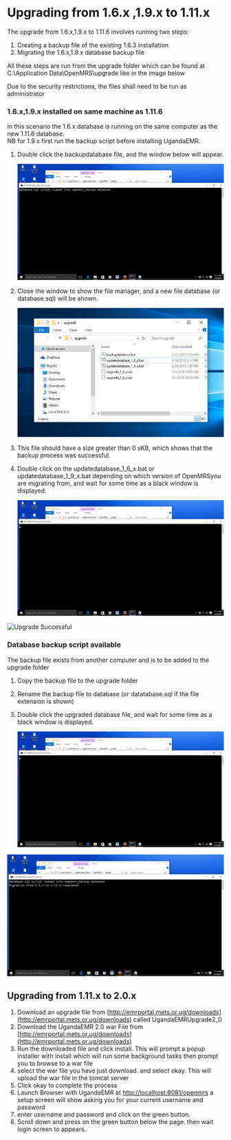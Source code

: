 # Upgrading from 1.6.x ,1.9.x to 1.11.x

The upgrade from 1.6.x,1.9.x to 1.11.6 involves running two steps:

1. Creating a backup file of the existing 1.6.3 installation
2. Migrating the 1.6.x,1.9.x database backup file 

All these steps are run from the upgrade folder which can be found at C:\Application Data\OpenMRS\upgrade like in the image below

Due to the security restrictions, the files shall need to be run as administrator

### 1.6.x,1.9.x installed on same machine as 1.11.6

In this scenario the 1.6.x database is running on the same computer as the new 1.11.6 database.  
NB for 1.9.x first run the backup script before installing UgandaEMR.

1. Double click the backupdatabase file, and the window below will appear. 

   ![Upgrade database backup complete](../.gitbook/assets/upgrade_database_backup_completed.png)

2. Close the window to show the file manager, and a new file database \(or database.sql\) will be shown.

   ![Upgrade folder location](../.gitbook/assets/upgrade_folder_1_6_x-1_9_x.jpg)

3. This file should have a size greater than 0 sKB, which shows that the backup process was successful.
4. Double click on the updatedatabase\_1\_6\_x.bat or updatedatabase\_1\_9\_x.bat depending on which version of OpenMRSyou are migrating from, and wait for some time as a black window is displayed.   

   ![Upgrade waiting for execution](../.gitbook/assets/upgrade_waiting_for_script_to_execute.png)

![Upgrade Successful](https://github.com/METS-Programme/ugandaemr-usermanual/tree/2ae2c5adb235152662b6716ed1f0630cba54baf3/upgrading/images/upgrade/upgrade_successful.png)

### Database backup script available

The backup file exists from another computer and is to be added to the upgrade folder

1. Copy the backup file to the upgrade folder
2. Rename the backup file to database \(or datatabase.sql if the file extension is shown\)
3. Double click the upgraded database file, and wait for some time as a black window is displayed.   

   ![Upgrade waiting for execution](../.gitbook/assets/upgrade_waiting_for_script_to_execute%20%281%29.png)

![Upgrade Successful](../.gitbook/assets/upgrade_successful.png)

## **Upgrading from 1.11.x to 2.0.x**

1. Download an upgrade file from [http://emrportal.mets.or.ug/downloads](http://emrportal.mets.or.ug/downloads) called UgandaEMRUpgrade2\_0
2. Download the UgandaEMR 2.0 war File from [http://emrportal.mets.or.ug/downloads](http://emrportal.mets.or.ug/downloads)
3. Run the downloaded file and click install. This will prompt a popup installer with install which will run some background tasks then prompt you to browse to a war file
4. select the war file you have just download. and select okay. This will upload the war file in the tomcat server
5. Click okay to complete the process
6. Launch Browser with UgandaEMR at [http://localhost:8081/openmrs](http://localhost:8081/openmrs) a setup screen will show asking you for your current username and password
7. enter username and password and click on the green button.
8. Scroll down and press on the green button below the page. then wait login screen to appears.

